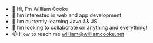 - 👋 Hi, I’m William Cooke
- 👀 I’m interested in web and app development 
- 🌱 I’m currently learning Java && JS
- 💞️ I’m looking to collaborate on anything and everything!
- 📫 How to reach me william@williamcooke.net

<!---
WillC33/WillC33 is a ✨ special ✨ repository because its `README.md` (this file) appears on your GitHub profile.
You can click the Preview link to take a look at your changes.
--->
